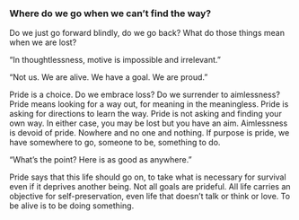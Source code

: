 ### Where do we go when we can’t find the way?

Do we just go forward blindly, do we go back? What do those things mean when we are lost?

“In thoughtlessness, motive is impossible and irrelevant.”

“Not us. We are alive. We have a goal. We are proud.”

Pride is a choice. Do we embrace loss? Do we surrender to aimlessness? Pride means looking for a way out, for meaning in the meaningless. Pride is asking for directions to learn the way. Pride is not asking and finding your own way. In either case, you may be lost but you have an aim. Aimlessness is devoid of pride. Nowhere and no one and nothing. If purpose is pride, we have somewhere to go, someone to be, something to do. 

“What’s the point? Here is as good as anywhere.”

Pride says that this life should go on, to take what is necessary for survival even if it deprives another being. Not all goals are prideful. All life carries an objective for self-preservation, even life that doesn’t talk or think or love. To be alive is to be doing something. 
